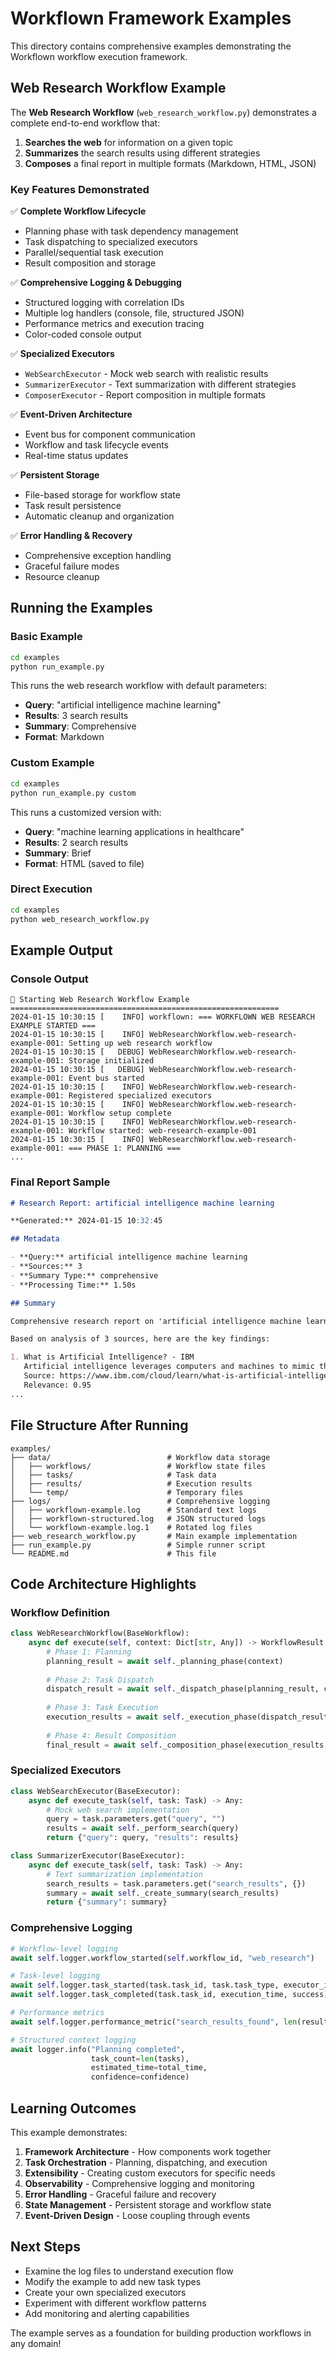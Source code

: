 # Workflown Framework Examples

This directory contains comprehensive examples demonstrating the Workflown workflow execution framework.

## Web Research Workflow Example

The **Web Research Workflow** (`web_research_workflow.py`) demonstrates a complete end-to-end workflow that:

1. **Searches the web** for information on a given topic
2. **Summarizes** the search results using different strategies  
3. **Composes** a final report in multiple formats (Markdown, HTML, JSON)

### Key Features Demonstrated

✅ **Complete Workflow Lifecycle**
- Planning phase with task dependency management
- Task dispatching to specialized executors
- Parallel/sequential task execution
- Result composition and storage

✅ **Comprehensive Logging & Debugging**
- Structured logging with correlation IDs
- Multiple log handlers (console, file, structured JSON)
- Performance metrics and execution tracing
- Color-coded console output

✅ **Specialized Executors**
- `WebSearchExecutor` - Mock web search with realistic results
- `SummarizerExecutor` - Text summarization with different strategies
- `ComposerExecutor` - Report composition in multiple formats

✅ **Event-Driven Architecture**
- Event bus for component communication
- Workflow and task lifecycle events
- Real-time status updates

✅ **Persistent Storage**
- File-based storage for workflow state
- Task result persistence
- Automatic cleanup and organization

✅ **Error Handling & Recovery**
- Comprehensive exception handling
- Graceful failure modes
- Resource cleanup

## Running the Examples

### Basic Example

```bash
cd examples
python run_example.py
```

This runs the web research workflow with default parameters:
- **Query**: "artificial intelligence machine learning"
- **Results**: 3 search results
- **Summary**: Comprehensive
- **Format**: Markdown

### Custom Example

```bash
cd examples  
python run_example.py custom
```

This runs a customized version with:
- **Query**: "machine learning applications in healthcare"
- **Results**: 2 search results  
- **Summary**: Brief
- **Format**: HTML (saved to file)

### Direct Execution

```bash
cd examples
python web_research_workflow.py
```

## Example Output

### Console Output
```
🚀 Starting Web Research Workflow Example
============================================================
2024-01-15 10:30:15 [    INFO] workflown: === WORKFLOWN WEB RESEARCH EXAMPLE STARTED ===
2024-01-15 10:30:15 [    INFO] WebResearchWorkflow.web-research-example-001: Setting up web research workflow
2024-01-15 10:30:15 [   DEBUG] WebResearchWorkflow.web-research-example-001: Storage initialized
2024-01-15 10:30:15 [   DEBUG] WebResearchWorkflow.web-research-example-001: Event bus started
2024-01-15 10:30:15 [    INFO] WebResearchWorkflow.web-research-example-001: Registered specialized executors
2024-01-15 10:30:15 [    INFO] WebResearchWorkflow.web-research-example-001: Workflow setup complete
2024-01-15 10:30:15 [    INFO] WebResearchWorkflow.web-research-example-001: Workflow started: web-research-example-001
2024-01-15 10:30:15 [    INFO] WebResearchWorkflow.web-research-example-001: === PHASE 1: PLANNING ===
...
```

### Final Report Sample
```markdown
# Research Report: artificial intelligence machine learning

**Generated:** 2024-01-15 10:32:45

## Metadata

- **Query:** artificial intelligence machine learning
- **Sources:** 3
- **Summary Type:** comprehensive
- **Processing Time:** 1.50s

## Summary

Comprehensive research report on 'artificial intelligence machine learning':

Based on analysis of 3 sources, here are the key findings:

1. What is Artificial Intelligence? - IBM
   Artificial intelligence leverages computers and machines to mimic the problem-solving and decision-making capabilities of the human mind.
   Source: https://www.ibm.com/cloud/learn/what-is-artificial-intelligence
   Relevance: 0.95
...
```

## File Structure After Running

```
examples/
├── data/                          # Workflow data storage
│   ├── workflows/                 # Workflow state files
│   ├── tasks/                     # Task data
│   ├── results/                   # Execution results
│   └── temp/                      # Temporary files
├── logs/                          # Comprehensive logging
│   ├── workflown-example.log      # Standard text logs
│   ├── workflown-structured.log   # JSON structured logs
│   └── workflown-example.log.1    # Rotated log files
├── web_research_workflow.py       # Main example implementation
├── run_example.py                 # Simple runner script
└── README.md                      # This file
```

## Code Architecture Highlights

### Workflow Definition
```python
class WebResearchWorkflow(BaseWorkflow):
    async def execute(self, context: Dict[str, Any]) -> WorkflowResult:
        # Phase 1: Planning
        planning_result = await self._planning_phase(context)
        
        # Phase 2: Task Dispatch  
        dispatch_result = await self._dispatch_phase(planning_result, context)
        
        # Phase 3: Task Execution
        execution_results = await self._execution_phase(dispatch_result)
        
        # Phase 4: Result Composition
        final_result = await self._composition_phase(execution_results, context)
```

### Specialized Executors
```python
class WebSearchExecutor(BaseExecutor):
    async def execute_task(self, task: Task) -> Any:
        # Mock web search implementation
        query = task.parameters.get("query", "")
        results = await self._perform_search(query)
        return {"query": query, "results": results}

class SummarizerExecutor(BaseExecutor):
    async def execute_task(self, task: Task) -> Any:
        # Text summarization implementation
        search_results = task.parameters.get("search_results", {})
        summary = await self._create_summary(search_results)
        return {"summary": summary}
```

### Comprehensive Logging
```python
# Workflow-level logging
await self.logger.workflow_started(self.workflow_id, "web_research")

# Task-level logging  
await self.logger.task_started(task.task_id, task.task_type, executor_id=executor_id)
await self.logger.task_completed(task.task_id, execution_time, success)

# Performance metrics
await self.logger.performance_metric("search_results_found", len(results))

# Structured context logging
await logger.info("Planning completed", 
                  task_count=len(tasks), 
                  estimated_time=total_time,
                  confidence=confidence)
```

## Learning Outcomes

This example demonstrates:

1. **Framework Architecture** - How components work together
2. **Task Orchestration** - Planning, dispatching, and execution
3. **Extensibility** - Creating custom executors for specific needs
4. **Observability** - Comprehensive logging and monitoring
5. **Error Handling** - Graceful failure and recovery
6. **State Management** - Persistent storage and workflow state
7. **Event-Driven Design** - Loose coupling through events

## Next Steps

- Examine the log files to understand execution flow
- Modify the example to add new task types
- Create your own specialized executors
- Experiment with different workflow patterns
- Add monitoring and alerting capabilities

The example serves as a foundation for building production workflows in any domain!